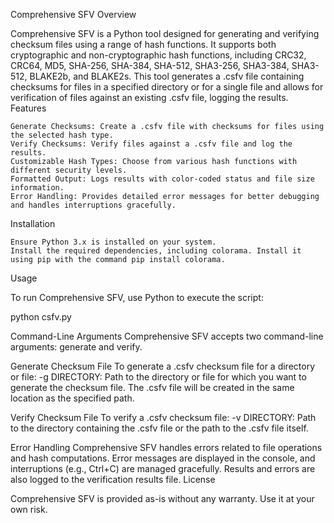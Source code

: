 Comprehensive SFV
Overview

Comprehensive SFV is a Python tool designed for generating and verifying checksum files using a range of hash functions. It supports both cryptographic and non-cryptographic hash functions, including CRC32, CRC64, MD5, SHA-256, SHA-384, SHA-512, SHA3-256, SHA3-384, SHA3-512, BLAKE2b, and BLAKE2s. This tool generates a .csfv file containing checksums for files in a specified directory or for a single file and allows for verification of files against an existing .csfv file, logging the results.
Features

    Generate Checksums: Create a .csfv file with checksums for files using the selected hash type.
    Verify Checksums: Verify files against a .csfv file and log the results.
    Customizable Hash Types: Choose from various hash functions with different security levels.
    Formatted Output: Logs results with color-coded status and file size information.
    Error Handling: Provides detailed error messages for better debugging and handles interruptions gracefully.

Installation

    Ensure Python 3.x is installed on your system.
    Install the required dependencies, including colorama. Install it using pip with the command pip install colorama.

Usage

To run Comprehensive SFV, use Python to execute the script:

python csfv.py

Command-Line Arguments
Comprehensive SFV accepts two command-line arguments: generate and verify.

Generate Checksum File
To generate a .csfv checksum file for a directory or file:
    -g DIRECTORY: Path to the directory or file for which you want to generate the checksum file. The .csfv file will be created in the same location as the specified path.

Verify Checksum File
To verify a .csfv checksum file:
    -v DIRECTORY: Path to the directory containing the .csfv file or the path to the .csfv file itself.

Error Handling
Comprehensive SFV handles errors related to file operations and hash computations. Error messages are displayed in the console, and interruptions (e.g., Ctrl+C) are managed gracefully. Results and errors are also logged to the verification results file.
License

Comprehensive SFV is provided as-is without any warranty. Use it at your own risk.
